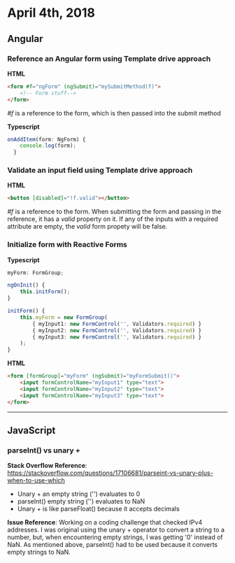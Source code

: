 # April 4th, 2018

## Angular

### Reference an Angular form using Template drive approach

**HTML**
```html
<form #f="ngForm" (ngSubmit)="mySubmitMethod(f)">
    <!-- Form stuff-->
</form>
```

*#f* is a reference to the form, which is then passed into the submit method

**Typescript**
```ts
onAddItem(form: NgForm) {
    console.log(form);
  }
```

### Validate an input field using Template drive approach

**HTML**
```html
<button [disabled]="!f.valid"></button>
```

*#f* is a reference to the form.  When submitting the form and passing in the reference, it has a *valid* property on it.  If any of the inputs with a required attribute are empty, the *valid* form propety will be false.

### Initialize form with Reactive Forms
**Typescript**
```ts
myForm: FormGroup;

ngOnInit() {
    this.initForm();
}

initForm() {
    this.myForm = new FormGroup(
        { myInput1: new FormControl('', Validators.required) }
        { myInput2: new FormControl('', Validators.required) }
        { myInput3: new FormControl('', Validators.required) }
    );
}
```
**HTML**
```html
<form [formGroup]="myForm" (ngSubmit)="myFormSubmit()">
    <input formControlName="myInput1" type="text">
    <input formControlName="myInput2" type="text">
    <input formControlName="myInput3" type="text">
</form>
```

---

## JavaScript

### parseInt() vs unary +

**Stack Overflow Reference**: <https://stackoverflow.com/questions/17106681/parseint-vs-unary-plus-when-to-use-which>

* Unary + an empty string ('') evaluates to 0
* parseInt() empty string ('') evaluates to NaN
* Unary + is like parseFloat() because it accepts decimals

**Issue Reference**: Working on a coding challenge that checked IPv4 addresses.  I was original using the unary + operator to convert a string to a number, but, when encountering empty strings, I was getting '0' instead of NaN.  As mentioned above, parseInt() had to be used because it converts empty strings to NaN.